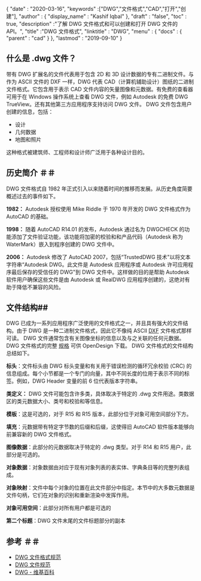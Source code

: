 {
  "date" : "2020-03-16",
  "keywords" :["DWG","文件格式","CAD","打开","创建"],
  "author" : {
    "display_name" : "Kashif Iqbal"
},
  "draft" : "false",
  "toc" : true,
  "description" :"了解 DWG 文件格式和可以创建和打开 DWG 文件的 API。",
  "title" :"DWG 文件格式",
  "linktitle" : "DWG",
  "menu" : {
    "docs" : {
      "parent" : "cad"
}
},
  "lastmod" : "2019-09-10"
}

## 什么是 .dwg 文件？

带有 DWG 扩展名的文件代表用于包含 2D 和 3D 设计数据的专有二进制文件。与作为 ASCII 文件的 DXF 一样，DWG 代表 CAD（计算机辅助设计）图纸的二进制文件格式。它包含用于表示 CAD 文件内容的矢量图像和元数据。有免费的查看器可用于在 Windows 操作系统上查看 DWG 文件，例如 Autodesk 的免费 DWG TrueView。还有其他第三方应用程序支持访问 DWG 文件。 DWG 文件包含用户创建的信息，包括：

* 设计
* 几何数据
* 地图和照片

这种格式被建筑师、工程师和设计师广泛用于各种设计目的。

## 历史简介 ＃＃

DWG 文件格式自 1982 年正式引入以来随着时间的推移而发展。从历史角度简要概述过去的事件如下。

**1982：** Autodesk 授权使用 Mike Riddle 于 1970 年开发的 DWG 文件格式作为 AutoCAD 的基础。

**1998：** 随着 AutoCAD R14.01 的发布，Autodesk 通过名为 DWGCHECK 的功能添加了文件验证功能，该功能将加密的校验和和产品代码（Autodesk 称为 WaterMark）嵌入到程序创建的 DWG 文件中。

**2006：** Autodesk 修改了 AutoCAD 2007，包括“TrustedDWG 技术"以将文本字符串“Autodesk DWG。此文件是 Autodesk 应用程序或 Autodesk 许可应用程序最后保存的受信任的 DWG"到 DWG 文件中。这样做的目的是帮助 Autodesk 软件用户确保这些文件是由 Autodesk 或 RealDWG 应用程序创建的，这绝对有助于降低不兼容的风险。

## 文件结构##

DWG 已成为一系列应用程序广泛使用的文件格式之一，并且具有强大的文件结构。由于 DWG 是一种二进制文件格式，因此它不像纯 ASCII [DXF](/zh/cad/dxf/) 文件格式那样可读。 DWG 文件通常包含有关图像坐标的信息以及与之关联的任何元数据。 DWG 文件格式的完整 [规格](https://www.opendesign.com/files/guestdownloads/OpenDesign_Specification_for_.dwg_files.pdf) 可供 OpenDesign 下载。 DWG 文件格式的文件结构总结如下。

**标头**：文件标头由 DWG 标头变量和有关用于错误检测的循环冗余校验 (CRC) 的信息组成。每个小节都是一个专门的向量，其中不同长度的位用于表示不同的标签。例如，DWG Header 变量的前 6 位代表版本字符串。

**类定义：** DWG 文件可能包含许多类，具体取决于特定的 .dwg 文件用途。类数据区的类元数据大小、类号和校验和等信息。

**模板**：这是可选的，对于 R15 和 R15 版本，此部分位于对象可用空间部分下方。

**填充**：元数据带有特定字节数的后缀和后缀，这使得旧 AutoCAD 软件版本能够向前兼容新的 DWG 文件格式。

**图像数据**：此部分的元数据取决于特定的 .dwg 类型。对于 R14 和 R15 用户，此部分是可选的。

**对象数据**：对象数据由对应于现有对象列表的表实体、字典条目等的完整列表组成。

**对象映射**：文件中每个对象的位置在此文件部分中指定。本节中的大多数元数据是文件句柄，它们在对象的识别和重新渲染中发挥作用。

**对象可用空间**：此部分对所有用户都是可选的

**第二个标题**：DWG 文件末尾的文件标题部分的副本

## 参考 ＃＃

* [DWG 文件格式规范](https://www.opendesign.com/files/guestdownloads/OpenDesign_Specification_for_.dwg_files.pdf)
* [DWG 文件规范](https://www.scan2cad.com/blog/dwg/file-spec/)
* [DWG - 维基百科](https://en.wikipedia.org/wiki/.dwg)

